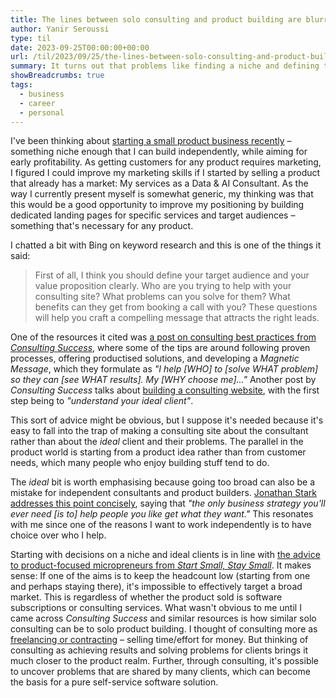 ```yaml
---
title: The lines between solo consulting and product building are blurry
author: Yanir Seroussi
type: til
date: 2023-09-25T00:00:00+00:00
url: /til/2023/09/25/the-lines-between-solo-consulting-and-product-building-are-blurry/
summary: It turns out that problems like finding a niche and defining the ideal clients are key to any solo business.
showBreadcrumbs: true
tags:
  - business
  - career
  - personal 
---
```


I've been thinking about [starting a small product business recently](https://yanirseroussi.com/til/2023/08/17/revisiting-start-small-stay-small-in-2023-chapter-2/) &ndash; something niche enough that I can build independently, while aiming for early profitability. As getting customers for any product requires marketing, I figured I could improve my marketing skills if I started by selling a product that already has a market: My services as a Data & AI Consultant. As the way I currently present myself is somewhat generic, my thinking was that this would be a good opportunity to improve my positioning by building dedicated landing pages for specific services and target audiences &ndash; something that's necessary for any product.

I chatted a bit with Bing on keyword research and this is one of the things it said:

> First of all, I think you should define your target audience and your value proposition clearly. Who are you trying to help with your consulting site? What problems can you solve for them? What benefits can they get from booking a call with you? These questions will help you craft a compelling message that attracts the right leads.

One of the resources it cited was [a post on consulting best practices from _Consulting Success_](https://www.consultingsuccess.com/consulting-best-practices), where some of the tips are around following proven processes, offering productised solutions, and developing a _Magnetic Message_, which they formulate as _"I help \[WHO\] to \[solve WHAT problem\] so they can \[see WHAT results\]. My \[WHY choose me\]..."_ Another post by _Consulting Success_ talks about [building a consulting website](https://www.consultingsuccess.com/how-to-build-a-consulting-website), with the first step being to _"understand your ideal client"_.

This sort of advice might be obvious, but I suppose it's needed because it's easy to fall into the trap of making a consulting site about the consultant rather than about the _ideal_ client and their problems. The parallel in the product world is starting from a product idea rather than from customer needs, which many people who enjoy building stuff tend to do.

The _ideal_ bit is worth emphasising because going too broad can also be a mistake for independent consultants and product builders. [Jonathan Stark addresses this point concisely](https://jonathanstark.com/daily/20200504-1409-the-only-business-strategy-youll-ever-need), saying that _"the only business strategy you'll ever need \[is to\] help people you like get what they want."_ This resonates with me since one of the reasons I want to work independently is to have choice over who I help.

Starting with decisions on a niche and ideal clients is in line with [the advice to product-focused micropreneurs from _Start Small, Stay Small_](https://yanirseroussi.com/til/2023/08/16/revisiting-start-small-stay-small-in-2023-chapter-1/). It makes sense: If one of the aims is to keep the headcount low (starting from one and perhaps staying there), it's impossible to effectively target a broad market. This is regardless of whether the product sold is software subscriptions or consulting services. What wasn't obvious to me until I came across _Consulting Success_ and similar resources is how similar solo consulting can be to solo product building. I thought of consulting more as [freelancing or contracting](https://www.consultingsuccess.com/consultant-vs-freelancer) &ndash; selling time/effort for money. But thinking of consulting as achieving results and solving problems for clients brings it much closer to the product realm. Further, through consulting, it's possible to uncover problems that are shared by many clients, which can become the basis for a pure self-service software solution.
